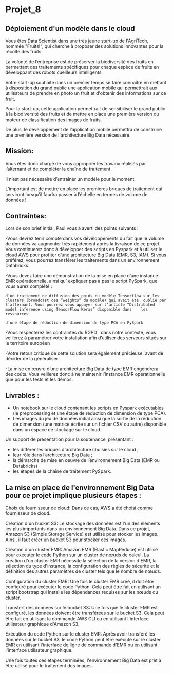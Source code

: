 # Projet_8
## Déploiement d'un modèle dans le cloud

Vous êtes Data Scientist dans une très jeune start-up de l'AgriTech, nommée  "Fruits!", qui cherche à proposer des solutions innovantes pour la récolte des fruits.

La volonté de l’entreprise est de préserver la biodiversité des fruits en permettant des traitements spécifiques pour chaque espèce de fruits en développant des robots cueilleurs intelligents.

Votre start-up souhaite dans un premier temps se faire connaître en mettant à disposition du grand public une application mobile qui permettrait aux utilisateurs de prendre en photo un fruit et d'obtenir des informations sur ce fruit.

Pour la start-up, cette application permettrait de sensibiliser le grand public à la biodiversité des fruits et de mettre en place une première version du moteur de classification des images de fruits.

De plus, le développement de l’application mobile permettra de construire une première version de l'architecture Big Data nécessaire.

## Mission:

Vous êtes donc chargé de vous approprier les travaux réalisés par l’alternant et de compléter la chaîne de traitement.

Il n’est pas nécessaire d’entraîner un modèle pour le moment.

L’important est de mettre en place les premières briques de traitement qui serviront lorsqu’il faudra passer à l’échelle en termes de volume de données !

## Contraintes:

Lors de son brief initial, Paul vous a averti des points suivants :

-Vous devrez tenir compte dans vos développements du fait que le volume de données va augmenter très rapidement après la livraison de ce projet. Vous continuerez donc à développer des scripts en Pyspark et à utiliser le cloud AWS pour profiter d’une architecture Big Data (EMR, S3, IAM). Si vous préférez, vous pourrez transférer les traitements dans un environnement Databricks.

-Vous devez faire une démonstration de la mise en place d’une instance EMR opérationnelle, ainsi qu’ expliquer pas à pas le script PySpark, que vous aurez complété : 

	d’un traitement de diffusion des poids du modèle Tensorflow sur les clusters (broadcast des “weights” du modèle) qui avait été 	oublié par l’alternant. Vous pourrez vous appuyer sur l’article “Distributed model inference using TensorFlow Keras” disponible dans 	les ressources

	d’une étape de réduction de dimension de type PCA en PySpark 

-Vous respecterez les contraintes du RGPD : dans notre contexte, vous veillerez à paramétrer votre installation afin d’utiliser des serveurs situés sur le territoire européen 

-Votre retour critique de cette solution sera également précieuse, avant de décider de la généraliser

-La mise en œuvre d’une architecture Big Data de type EMR engendrera des coûts. Vous veillerez donc à ne maintenir l’instance EMR opérationnelle que pour les tests et les démos.

## Livrables :

- Un notebook sur le cloud contenant les scripts en Pyspark exécutables (le preprocessing et une étape de réduction de dimension de type PCA).
- Les images du jeu de données initial ainsi que la sortie de la réduction de dimension (une matrice écrite sur un fichier CSV ou autre) disponible dans un espace de stockage sur le cloud.

Un support de présentation pour la soutenance, présentant :
- les différentes briques d'architecture choisies sur le cloud ;
- leur rôle dans l’architecture Big Data ;
- la démarche de mise en oeuvre de l’environnement Big Data (EMR ou Databricks)
- les étapes de la chaîne de traitement PySpark.

## La mise en place de l'environnement Big Data pour ce projet implique plusieurs étapes :

Choix du fournisseur de cloud: Dans ce cas, AWS a été choisi comme fournisseur de cloud.

Création d'un bucket S3: Le stockage des données est l'un des éléments les plus importants dans un environnement Big Data. Dans ce projet, Amazon S3 (Simple Storage Service) est utilisé pour stocker les images. Ainsi, il faut créer un bucket S3 pour stocker ces images.

Création d'un cluster EMR: Amazon EMR (Elastic MapReduce) est utilisé pour exécuter le code Python sur un cluster de nœuds de calcul. La création d'un cluster EMR nécessite la sélection de la version d'EMR, la sélection du type d'instance, la configuration des règles de sécurité et la définition des autres paramètres de cluster tels que le nombre de nœuds.

Configuration du cluster EMR: Une fois le cluster EMR créé, il doit être configuré pour exécuter le code Python. Cela peut être fait en utilisant un script bootstrap qui installe les dépendances requises sur les nœuds du cluster.

Transfert des données sur le bucket S3: Une fois que le cluster EMR est configuré, les données doivent être transférées sur le bucket S3. Cela peut être fait en utilisant la commande AWS CLI ou en utilisant l'interface utilisateur graphique d'Amazon S3.

Exécution du code Python sur le cluster EMR: Après avoir transféré les données sur le bucket S3, le code Python peut être exécuté sur le cluster EMR en utilisant l'interface de ligne de commande d'EMR ou en utilisant l'interface utilisateur graphique.

Une fois toutes ces étapes terminées, l'environnement Big Data est prêt à être utilisé pour le traitement des images.








